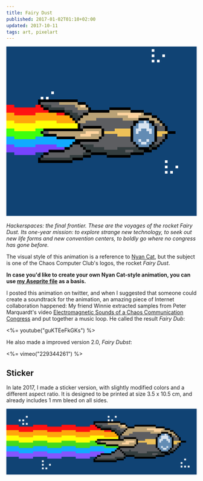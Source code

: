 ```yaml
---
title: Fairy Dust
published: 2017-01-02T01:10+02:00
updated: 2017-10-11
tags: art, pixelart
---
```


[![Fairy Dust](fairy-dust.gif)](fairy-dust.gif)

*Hackerspaces: the final frontier. These are the voyages of the rocket Fairy Dust. Its one-year mission: to explore strange new technology, to seek out new life forms and new convention centers, to boldly go where no congress has gone before.*

The visual style of this animation is a reference to [Nyan Cat](https://en.wikipedia.org/wiki/Nyan_Cat), but the subject is one of the Chaos Computer Club's logos, the rocket *Fairy Dust*.

**In case you'd like to create your own Nyan Cat-style animation, you can use [my Aseprite file](fairy-dust.ase) as a basis.**

I posted this animation on twitter, and when I suggested that someone could create a soundtrack for the animation, an amazing piece of Internet collaboration happened: My friend Winnie extracted samples from Peter Marquardt's video [Electromagnetic Sounds of a Chaos Communication Congress](https://www.youtube.com/watch?v=BtFYSkJQMyw) and put together a music loop. He called the result *Fairy Dub*:

<%= youtube("guKTEeFkGKs") %>

He also made a improved version 2.0, *Fairy Dubst*:

<%= vimeo("229344261") %>

## Sticker

In late 2017, I made a sticker version, with slightly modified colors and a different aspect ratio. It is designed to be printed at size 3.5 x 10.5 cm, and already includes 1 mm bleed on all sides.

[![Sticker version](sticker.png)](sticker.png)
